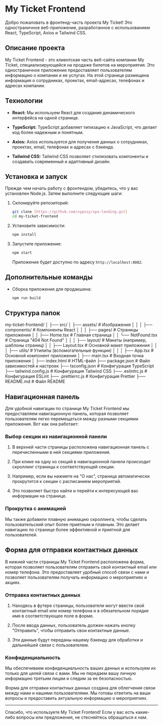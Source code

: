 # My Ticket Frontend

Добро пожаловать в фронтенд-часть проекта My Ticket! Это одностраничное веб-приложение, разработанное с использованием React, TypeScript, Axios и Tailwind CSS.

## Описание проекта

My Ticket Frontend - это клиентская часть веб-сайта компании My Ticket, специализирующейся на продаже билетов на мероприятия. Это одностраничное приложение предоставляет пользователям информацию о компании и ее услугах. На этой странице размещена информация о сотрудниках, проектах, email-адресах, телефонах и адресах компании.


## Технологии

- **React:** Мы используем React для создания динамического интерфейса на одной странице.

- **TypeScript:** TypeScript добавляет типизацию к JavaScript, что делает код более надежным и понятным.

- **Axios:** Axios используется для получения данных о сотрудниках, проектах, email, телефонах и адресах с бэкенда.

- **Tailwind CSS:** Tailwind CSS позволяет стилизовать компоненты и создавать современный и адаптивный дизайн.

## Установка и запуск

Прежде чем начать работу с фронтендом, убедитесь, что у вас установлен Node.js. Затем выполните следующие шаги:

1. Склонируйте репозиторий:

   ```bash
   git clone [https://github.com/xypxzy/spa-landing.git]
   cd my-ticket-frontend
   ```

2. Установите зависимости:

   ```bash
   npm install
   ```

3. Запустите приложение:

   ```bash
   npm start
   ```

   Приложение будет доступно по адресу `http://localhost:8082`.

## Дополнительные команды

- Сборка приложения для продакшена:

  ```bash
  npm run build
  ```

## Структура папок
my-ticket-frontend/
│
├── src/
│   ├── assets/         # Изображения
│   │
│   ├── components/     # Компоненты React
│   │
│   ├── pages/          # Страницы приложения
│   │   ├── Home.tsx    # Главная страница
│   │   └── NotFound.tsx # Страница "404 Not Found"
│   │
│   ├── layout/         # Макеты (например, шаблоны страниц)
│   │   ├── Layout.tsx  # Основной макет приложения
│   │
│   ├── utils/          # Утилиты (вспомогательные функции)
│   │
│   ├── App.tsx         # Основной компонент приложения
│
├── main.tsx            # Входная точка приложения
│
├── index.html          # HTML-файл
├── package.json        # Файл зависимостей и настроек
├── tsconfig.json       # Конфигурация TypeScript
├── tailwind.config.js  # Конфигурация Tailwind CSS
├── .eslintrc.js        # Конфигурация ESLint
├── .prettierrc.js      # Конфигурация Prettier
├── README.md           # Файл README


## Навигационная панель

Для удобной навигации по странице My Ticket Frontend мы предоставляем навигационную панель, которая позволяет пользователям легко перемещаться между разными секциями приложения. Вот как она работает:

### Выбор секции из навигационной панели

1. В верхней части страницы расположена навигационная панель с перечисленными в ней секциями приложения.

2. При клике на одну из секций в навигационной панели происходит скроллинг страницы к соответствующей секции.

3. Например, если вы нажмете на "О нас", страница автоматически прокрутится к секции с расписанием мероприятий.

4. Это позволяет быстро найти и перейти к интересующей вас информации на странице.

### Прокрутка с анимацией

Мы также добавили плавную анимацию скроллинга, чтобы сделать пользовательский опыт более приятным и плавным. Это делает навигацию по странице более эффективной и приятной для пользователей.

## Форма для отправки контактных данных

В нижней части страницы My Ticket Frontend расположена форма, которая позволяет пользователям отправить свой контактный email или номер телефона. Это предоставляет удобный способ связи с нами и позволяет пользователям получать информацию о мероприятиях и акциях.

### Отправка контактных данных

1. Находясь в футере страницы, пользователи могут ввести свой контактный email или номер телефона и в обязательном порядке имя в соответствующее поле в форме.

2. После ввода данных, пользователь должен нажать кнопку "Отправить", чтобы отправить свои контактные данные.

3. Эти данные будут переданы нашему бэкенду для обработки и дальнейшей связи с пользователем.

### Конфиденциальность

Мы обеспечиваем конфиденциальность ваших данных и используем их только для целей связи с вами. Мы не передаем вашу личную информацию третьим лицам и следим за ее безопасностью.

Форма для отправки контактных данных создана для облегчения связи между нами и нашими пользователями. Мы готовы ответить на ваши вопросы и предоставить актуальную информацию о мероприятиях.


---

Спасибо, что используете My Ticket Frontend! Если у вас есть какие-либо вопросы или предложения, не стесняйтесь обращаться к нам.
